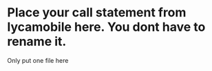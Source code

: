 # Place your call statement from lycamobile here. You dont have to rename it. 
Only put one file here